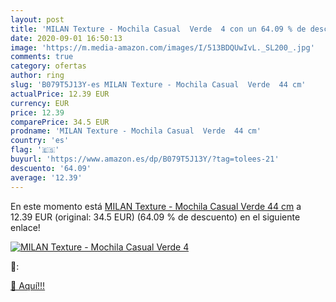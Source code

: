 ```yaml
---
layout: post
title: 'MILAN Texture - Mochila Casual  Verde  4 con un 64.09 % de descuento'
date: 2020-09-01 16:50:13
image: 'https://m.media-amazon.com/images/I/513BDQUwIvL._SL200_.jpg'
comments: true
category: ofertas
author: ring
slug: 'B079T5J13Y-es MILAN Texture - Mochila Casual  Verde  44 cm'
actualPrice: 12.39 EUR
currency: EUR
price: 12.39
comparePrice: 34.5 EUR
prodname: 'MILAN Texture - Mochila Casual  Verde  44 cm'
country: 'es'
flag: '🇪🇸'
buyurl: 'https://www.amazon.es/dp/B079T5J13Y/?tag=tolees-21'
descuento: '64.09'
average: '12.39'
---
```


En este momento está [MILAN Texture - Mochila Casual  Verde  44 cm](https://www.amazon.es/dp/B079T5J13Y/?tag=tolees-21) a 12.39 EUR (original: 34.5 EUR) (64.09 %  de descuento) en el siguiente enlace!

[![MILAN Texture - Mochila Casual  Verde  4](https://m.media-amazon.com/images/I/513BDQUwIvL._SL200_.jpg)](https://www.amazon.es/dp/B079T5J13Y/?tag=tolees-21)

🔎:


[🛒 Aquí!!!](https://www.amazon.es/dp/B079T5J13Y/?tag=tolees-21)
